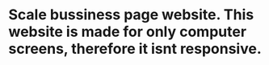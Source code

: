 # Scale bussiness page website. This website is made for only computer screens, therefore it isnt responsive.   
